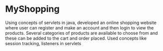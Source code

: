 # MyShopping
Using concepts of servlets in java, developed an online shopping website where user can register and make an account and then login to view the products. Several categories of products are available to choose from and these can be added to the cart and order placed. Used concepts like session tracking, listeners in servlets
